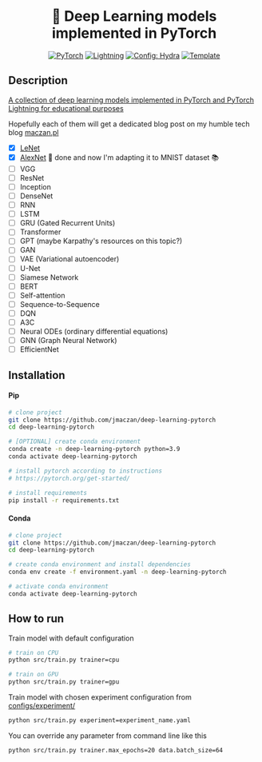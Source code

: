 <div align="center">

# 🌻 Deep Learning models implemented in PyTorch

<a href="https://pytorch.org/get-started/locally/"><img alt="PyTorch" src="https://img.shields.io/badge/PyTorch-ee4c2c?logo=pytorch&logoColor=white"></a>
<a href="https://pytorchlightning.ai/"><img alt="Lightning" src="https://img.shields.io/badge/-Lightning-792ee5?logo=pytorchlightning&logoColor=white"></a>
<a href="https://hydra.cc/"><img alt="Config: Hydra" src="https://img.shields.io/badge/Config-Hydra-89b8cd"></a>
<a href="https://github.com/ashleve/lightning-hydra-template"><img alt="Template" src="https://img.shields.io/badge/-Lightning--Hydra--Template-017F2F?style=flat&logo=github&labelColor=gray"></a><br>

</div>

## Description

[A collection of deep learning models implemented in PyTorch and PyTorch Lightning for educational purposes](src/models/components)

Hopefully each of them will get a dedicated blog post on my humble tech blog [maczan.pl](https://maczan.pl)

- [x] [LeNet](http://vision.stanford.edu/cs598_spring07/papers/Lecun98.pdf)
- [x] [AlexNet](https://proceedings.neurips.cc/paper_files/paper/2012/file/c399862d3b9d6b76c8436e924a68c45b-Paper.pdf) 📝 done and now I'm adapting it to MNIST dataset 📚
- [ ] VGG
- [ ] ResNet
- [ ] Inception
- [ ] DenseNet
- [ ] RNN
- [ ] LSTM
- [ ] GRU (Gated Recurrent Units)
- [ ] Transformer
- [ ] GPT (maybe Karpathy's resources on this topic?)
- [ ] GAN
- [ ] VAE (Variational autoencoder)
- [ ] U-Net
- [ ] Siamese Network
- [ ] BERT
- [ ] Self-attention
- [ ] Sequence-to-Sequence
- [ ] DQN
- [ ] A3C
- [ ] Neural ODEs (ordinary differential equations)
- [ ] GNN (Graph Neural Network)
- [ ] EfficientNet

## Installation

#### Pip

```bash
# clone project
git clone https://github.com/jmaczan/deep-learning-pytorch
cd deep-learning-pytorch

# [OPTIONAL] create conda environment
conda create -n deep-learning-pytorch python=3.9
conda activate deep-learning-pytorch

# install pytorch according to instructions
# https://pytorch.org/get-started/

# install requirements
pip install -r requirements.txt
```

#### Conda

```bash
# clone project
git clone https://github.com/jmaczan/deep-learning-pytorch
cd deep-learning-pytorch

# create conda environment and install dependencies
conda env create -f environment.yaml -n deep-learning-pytorch

# activate conda environment
conda activate deep-learning-pytorch
```

## How to run

Train model with default configuration

```bash
# train on CPU
python src/train.py trainer=cpu

# train on GPU
python src/train.py trainer=gpu
```

Train model with chosen experiment configuration from [configs/experiment/](configs/experiment/)

```bash
python src/train.py experiment=experiment_name.yaml
```

You can override any parameter from command line like this

```bash
python src/train.py trainer.max_epochs=20 data.batch_size=64
```
